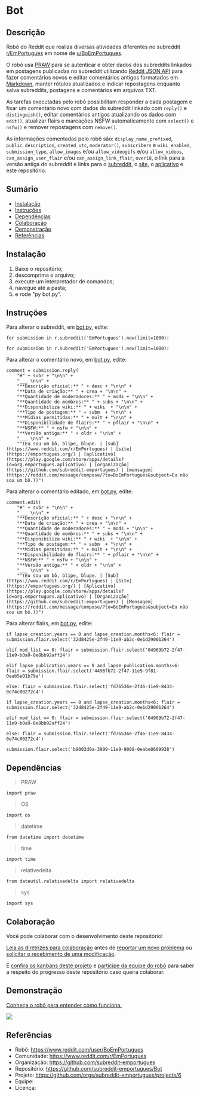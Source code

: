 # Bot

## Descrição
Robô do Reddit que realiza diversas atividades diferentes no subreddit [r/EmPortugues](https://www.reddit.com/r/EmPortugues/) em nome de [u/BoEmPortugues](https://www.reddit.com/user/BoEmPortugues/).

O robô usa [PRAW](https://praw.readthedocs.io/en/latest/#) para se autenticar e obter dados dos subreddits linkados em postagens publicadas no subreddit utilizando [Reddit JSON API](https://github.com/reddit-archive/reddit/wiki/json) para fazer comentários novos e editar comentários antigos formatados em [Markdown](https://www.reddit.com/wiki/markdown), manter rótulos atualizados e indicar repostagens enquanto salva subreddits, postagens e comentários em arquivos TXT.

As tarefas executadas pelo robô possibilitam responder a cada postagem e fixar um comentário novo com dados do subreddit linkado com `reply()` e `distinguish()`, editar comentários antigos atualizando os dados com `edit()`, atualizar flairs e marcações NSFW automaticamente com `select()` e `nsfw()` e remover repostagens com `remove()`.

As informações comentadas pelo robô são: `display_name_prefixed`, `public_description`, `created_utc`, `moderator()`, `subscribers` e `wiki_enabled`, `submission_type`, `allow_images` e/ou `allow_videogifs` e/ou `allow_videos`, `can_assign_user_flair` e/ou `can_assign_link_flair`, `over18`, o link para a versão antiga do subreddit e links para o [subreddit](https://www.reddit.com/r/EmPortugues/), o [site](https://emportugues.org/), o [aplicativo](https://play.google.com/store/apps/details?id=org.emportugues.aplicativo) e este repositório.

## Sumário
* [Instalação](#Instalação)
* [Instruções](#Instruções)
* [Dependências](#Dependências)
* [Colaboração](#Colaboração)
* [Demonstração](#Demonstração)
* [Referências](#Referências)

## Instalação
1. Baixe o repositório;
2. descomprima o arquivo;
3. execute um interpretador de comandos;
4. navegue até a pasta;
5. e rode "py bot.py".

## Instruções
Para alterar o subreddit, em [bot.py](https://github.com/subreddit-emportugues/Bot/blob/master/bot.py), edite:
```
for submission in r.subreddit('EmPortugues').new(limit=1000):
```
```
for submission in r.subreddit('EmPortugues').new(limit=1000):
```

Para alterar o comentário novo, em [bot.py](https://github.com/subreddit-emportugues/Bot/blob/master/bot.py), edite:
```
comment = submission.reply(
    "#" + subr + "\n\n" +
    "___ \n\n" +
    "**Descrição oficial:** " + desc + "\n\n" +
    "**Data de criação:** " + crea + "\n\n" +
    "**Quantidade de moderadores:** " + mods + "\n\n" +
    "**Quantidade de membros:** " + subs + "\n\n" +
    "**Disponibiliza wiki:** " + wiki  + "\n\n" +
    "**Tipo de postagem:** " + subm  + "\n\n" +          
    "**Mídias permitidas:** " + mult + "\n\n" + 
    "**Disponibilidade de flairs:** " + pflair + "\n\n" + 
    "**NSFW:** " + nsfw + "\n\n" +             
    "**Versão antiga:** " + oldr + "\n\n" +
    "___ \n\n" +
    "^(Eu sou um bô, blipe, blupe. | [sub](https://www.reddit.com/r/EmPortugues) | [site](https://emportugues.org/) | [aplicativo](https://play.google.com/store/apps/details?id=org.emportugues.aplicativo) | [organização](https://github.com/subreddit-emportugues) | [mensagem](https://reddit.com/message/compose/?to=BoEmPortugues&subject=Eu não sou um bô.))")
```

Para alterar o comentário editado, em [bot.py](https://github.com/subreddit-emportugues/Bot/blob/master/bot.py), edite:
```
comment.edit(
    "#" + subr + "\n\n" +
    "___ \n\n" +
    "**Descrição oficial:** " + desc + "\n\n" +
    "**Data de criação:** " + crea + "\n\n" +
    "**Quantidade de moderadores:** " + mods + "\n\n" +
    "**Quantidade de membros:** " + subs + "\n\n" +
    "**Disponibiliza wiki:** " + wiki  + "\n\n" +
    "**Tipo de postagem:** " + subm  + "\n\n" +          
    "**Mídias permitidas:** " + mult + "\n\n" + 
    "**Disponibilidade de flairs:** " + pflair + "\n\n" + 
    "**NSFW:** " + nsfw + "\n\n" +             
    "**Versão antiga:** " + oldr + "\n\n" +
    "___ \n\n" +
    "^(Eu sou um bô, blipe, blupe. | [Sub](https://www.reddit.com/r/EmPortugues) | [Site](https://emportugues.org/) | [Aplicativo](https://play.google.com/store/apps/details?id=org.emportugues.aplicativo) | [Organização](https://github.com/subreddit-emportugues) | [Mensagem](https://reddit.com/message/compose/?to=BoEmPortugues&subject=Eu não sou um bô.))")
```

Para alterar flairs, em [bot.py](https://github.com/subreddit-emportugues/Bot/blob/master/bot.py), edite:
```
if lapse_creation.years == 0 and lapse_creation.months<6: flair = submission.flair.select('32d8425e-2f49-11e9-ab2c-0e1d29001264')
```
```
elif mod_list == 0: flair = submission.flair.select('04969b72-2f47-11e9-b0a9-0e8bb92aff24')
```
```
elif lapse_publication.years == 0 and lapse_publication.months<6: flair = submission.flair.select('4496fb72-2f47-11e9-9f81-0eab5e01b79a')
```
```
else: flair = submission.flair.select('fd76536e-2f46-11e9-8434-0e74c00272c4')
```
```
if lapse_creation.years == 0 and lapse_creation.months<6: flair = submission.flair.select('32d8425e-2f49-11e9-ab2c-0e1d29001264')
```
```
elif mod_list == 0: flair = submission.flair.select('04969b72-2f47-11e9-b0a9-0e8bb92aff24')
```
```
else: flair = submission.flair.select('fd76536e-2f46-11e9-8434-0e74c00272c4')
```
```
submission.flair.select('b9003d0a-3999-11e9-9008-0eabe0609938')
```

## Dependências
> PRAW
```
import praw
```
> OS
```
import os
```
> datetime
```
from datetime import datetime
```
> time
```
import time
```
> relativedelta
```
from dateutil.relativedelta import relativedelta
```
> sys
```
import sys
```

## Colaboração

Você pode colaborar com o desenvolvimento deste repositório!

[Leia as diretrizes para colaboração](/CONTRIBUTING.md) antes de [reportar um novo problema](https://github.com/subreddit-emportugues/Bot/issues) ou [solicitar o recebimento de uma modificação](https://github.com/subreddit-emportugues/Bot/pulls).

E [confira os kanbans deste projeto](https://github.com/orgs/subreddit-emportugues/projects/6) e [participe da equipe do robô]() para saber a respeito do progresso deste repositório caso queira colaborar.

## Demonstração

[Conheça o robô para entender como funciona.](https://www.reddit.com/user/BoEmPortugues/)

![](/bot.gif)

## Referências

* Robô: https://www.reddit.com/user/BoEmPortugues
* Comunidade: https://www.reddit.com/r/EmPortugues
* Organização: https://github.com/subreddit-emportugues
* Repositório: https://github.com/subreddit-emportugues/Bot
* Projeto: https://github.com/orgs/subreddit-emportugues/projects/6
* Equipe:
* Licença:
